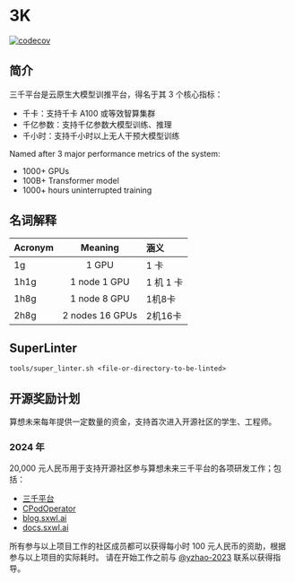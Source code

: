 # 3K

[![codecov](https://codecov.io/gh/NascentCore/3k/graph/badge.svg?token=7L2HQJ3BSP)](https://codecov.io/gh/NascentCore/3k)

## 简介

三千平台是云原生大模型训推平台，得名于其 3 个核心指标：
* 千卡：支持千卡 A100 或等效智算集群
* 千亿参数：支持千亿参数大模型训练、推理
* 千小时：支持千小时以上无人干预大模型训练

Named after 3 major performance metrics of the system:
* 1000+ GPUs
* 100B+ Transformer model
* 1000+ hours uninterrupted training

## 名词解释

| Acronym  |      Meaning  |  涵义 |
|----------|:-------------:|:------|
| 1g   | 1 GPU           | 1 卡 |
| 1h1g | 1 node 1 GPU    | 1 机 1 卡 |
| 1h8g | 1 node 8 GPU    | 1机8卡  |
| 2h8g | 2 nodes 16 GPUs | 2机16卡 |

## SuperLinter

```shell
tools/super_linter.sh <file-or-directory-to-be-linted>
```

## 开源奖励计划

算想未来每年提供一定数量的资金，支持首次进入开源社区的学生、工程师。

### 2024 年

20,000 元人民币用于支持开源社区参与算想未来三千平台的各项研发工作；包括：
* [三千平台](https://github.com/NascentCore/3k)
* [CPodOperator](https://github.com/NascentCore/cpodoperator)
* [blog.sxwl.ai](https://github.com/NascentCore/blog.sxwl.ai)
* [docs.sxwl.ai](https://github.com/NascentCore/docs.sxwl.ai)

所有参与以上项目工作的社区成员都可以获得每小时 100 元人民币的资助，根据参与以上项目的实际耗时。
请在开始工作之前与 [@yzhao-2023](https://github.com/yzhao-2023) 联系以获得指导。
